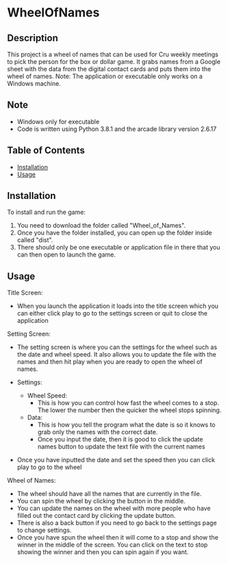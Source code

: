 # WheelOfNames

## Description
This project is a wheel of names that can be used for Cru weekly meetings to pick the person for the box or dollar game. It grabs names from a Google sheet with the data from the digital contact cards and puts them into the wheel of names. 
Note: The application or executable only works on a Windows machine.

## Note
- Windows only for executable
- Code is written using Python 3.8.1 and the arcade library version 2.6.17

## Table of Contents
- [Installation](#installation)
- [Usage](#usage)

## Installation
To install and run the game:
1. You need to download the folder called "Wheel_of_Names".
2. Once you have the folder installed, you can open up the folder inside called "dist".
3. There should only be one executable or application file in there that you can then open to launch the game. 

## Usage
Title Screen:
- When you launch the application it loads into the title screen which you can either click play to go to the settings screen or quit to close the application

Setting Screen:
- The setting screen is where you can the settings for the wheel such as the date and wheel speed. It also allows you to update the file with the names and then hit play when you are ready to open the wheel of names.

- Settings:
  - Wheel Speed:
    - This is how you can control how fast the wheel comes to a stop. The lower the number then the quicker the wheel stops spinning.
  - Data:
    - This is how you tell the program what the date is so it knows to grab only the names with the correct date.
    - Once you input the date, then it is good to click the update names button to update the text file with the current names

- Once you have inputted the date and set the speed then you can click play to go to the wheel

Wheel of Names:
- The wheel should have all the names that are currently in the file.
- You can spin the wheel by clicking the button in the middle.
- You can update the names on the wheel with more people who have filled out the contact card by clicking the update button.
- There is also a back button if you need to go back to the settings page to change settings.
- Once you have spun the wheel then it will come to a stop and show the winner in the middle of the screen. You can click on the text to stop showing the winner and then you can spin again if you want.

